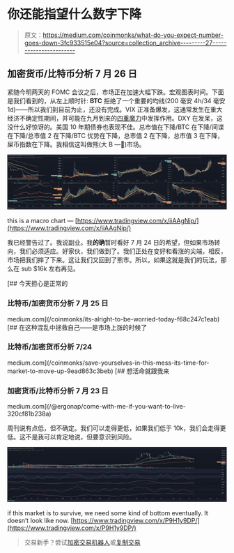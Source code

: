 # 你还能指望什么数字下降

> 原文：<https://medium.com/coinmonks/what-do-you-expect-number-goes-down-3fc933515e04?source=collection_archive---------27----------------------->

## 加密货币/比特币分析 7 月 26 日

紧随今明两天的 FOMC 会议之后，市场正在加速大幅下跌。宏观图表时间。下面是我们看到的，从左上顺时针: **BTC** 拒绝了一个重要的均线(200 毫安 4h/34 毫安 1d)——所以我们到目前为止，还没有完成。VIX 正准备爆发，这通常发生在重大经济不确定性期间，并可能在九月到来的[四重魔力](https://www.tradestation.com/insights/2022/02/03/quadruple-witching-dates-2022-trading/)中发挥作用。DXY 在发呆，这没什么好惊讶的。美国 10 年期债券也表现不佳。总市值在下降/BTC 在下降/间谍在下降/总市值 2 在下降/BTC 优势在下降，总市值 2 在下降，总市值 3 在下降，屎币指数在下降。我相信这叫做熊(大 B —🐻)市场。

![](img/00cc897e3a538843fbf4f15610c8230a.png)

this is a macro chart — [https://www.tradingview.com/x/iiAAgNip/](https://www.tradingview.com/x/iiAAgNip/)

我已经警告过了。我说副业。我**的确**暂时看好 7 月 24 日的希望，但如果市场转向，我们必须适应。好家伙，我们做到了。我们正处在变好和看涨的尖端，相反，市场把我们摔了下来。这让我们又回到了熊市。所以，如果这就是我们的玩法，那么在 sub $16k 左右再见。

[](/coinmonks/its-alright-to-be-worried-today-f68c247c1eab) [## 今天担心是正常的

### 比特币/加密货币分析 7 月 25 日

medium.com](/coinmonks/its-alright-to-be-worried-today-f68c247c1eab) [](/coinmonks/save-yourselves-in-this-mess-its-time-for-market-to-move-up-9ead863c3beb) [## 在这种混乱中拯救自己——是市场上涨的时候了

### 比特币/加密货币分析 7/24

medium.com](/coinmonks/save-yourselves-in-this-mess-its-time-for-market-to-move-up-9ead863c3beb) [](/@ergonap/come-with-me-if-you-want-to-live-320cf81b238a) [## 想活命就跟我来

### 加密货币/比特币分析 7 月 23 日

medium.com](/@ergonap/come-with-me-if-you-want-to-live-320cf81b238a) 

周刊说有点低，但不确定。我们可以走得更低，如果我们低于 10k，我们会走得更低。这不是我可以肯定地说，但要意识到风险。

![](img/8fe381282db9f868546a2ee225fcdef5.png)

if this market is to survive, we need some kind of bottom eventually. It doesn’t look like now. [https://www.tradingview.com/x/P9H1y9DP/](https://www.tradingview.com/x/P9H1y9DP/)

> 交易新手？尝试[加密交易机器人](/coinmonks/crypto-trading-bot-c2ffce8acb2a)或[复制交易](/coinmonks/top-10-crypto-copy-trading-platforms-for-beginners-d0c37c7d698c)